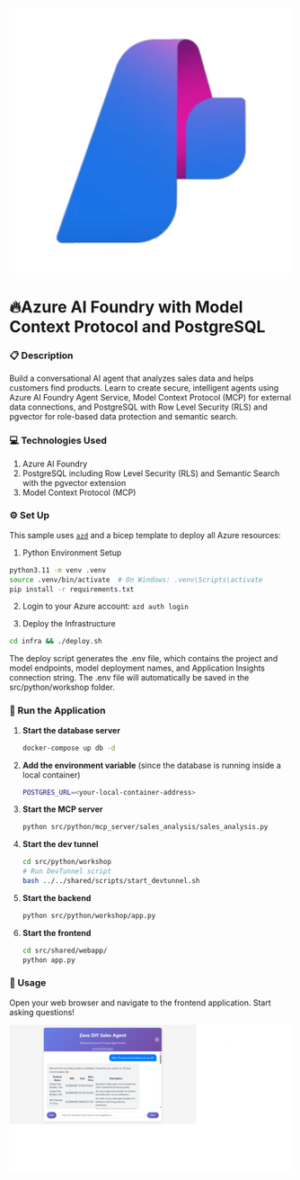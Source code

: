 <p align="center">
<img src="img/Azure-AI-Studio.png" alt="decorative banner" width="1200"/>
</p>

# 🔥Azure AI Foundry with Model Context Protocol and PostgreSQL

### 📋 Description

Build a conversational AI agent that analyzes sales data and helps customers find products. Learn to create secure, intelligent agents using Azure AI Foundry Agent Service, Model Context Protocol (MCP) for external data connections, and PostgreSQL with Row Level Security (RLS) and pgvector for role-based data protection and semantic search.


### 💻 Technologies Used

1. Azure AI Foundry
2. PostgreSQL including Row Level Security (RLS) and Semantic Search with the pgvector extension
3. Model Context Protocol (MCP)

### ⚙️ Set Up

This sample uses [`azd`](https://learn.microsoft.com/azure/developer/azure-developer-cli/) and a bicep template to deploy all Azure resources:

1. Python Environment Setup

```bash
python3.11 -m venv .venv
source .venv/bin/activate  # On Windows: .venv\Scripts\activate
pip install -r requirements.txt
```

2. Login to your Azure account: `azd auth login`

3. Deploy the Infrastructure

```bash
cd infra && ./deploy.sh
```
The deploy script generates the .env file, which contains the project and model endpoints, model deployment names, and Application Insights connection string. The .env file will automatically be saved in the src/python/workshop folder.


### 🏃 Run the Application 

1. **Start the database server**
    ```bash
    docker-compose up db -d
    ```

2. **Add the environment variable** (since the database is running inside a local container)
    ```bash
    POSTGRES_URL=<your-local-container-address>
    ```

3. **Start the MCP server**
    ```bash
    python src/python/mcp_server/sales_analysis/sales_analysis.py
    ```

4. **Start the dev tunnel**
    ```bash
    cd src/python/workshop
    # Run DevTunnel script
    bash ../../shared/scripts/start_devtunnel.sh
    ```

5. **Start the backend**
    ```bash
    python src/python/workshop/app.py
    ```

6. **Start the frontend**
    ```bash
    cd src/shared/webapp/
    python app.py
    ```

### 🚀 Usage

Open your web browser and navigate to the frontend application. Start asking questions!

<p align="center">
<img src="img/zava-diy-screenshot-1.png" width="1200"/>
</p>
